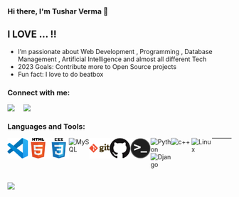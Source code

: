 ### Hi there, I'm Tushar Verma  👋 


## I LOVE ... !!

- I’m passionate about Web Development , Programming , Database Management , Artificial Intelligence and almost all different Tech
- 2023 Goals: Contribute more to Open Source projects
- Fun fact: I love to do beatbox 

### Connect with me:

<a href="https://www.linkedin.com/in/tusharverma96727214/"><img align="left"  width="36px" src="https://upload.wikimedia.org/wikipedia/commons/thumb/e/e7/Instagram_logo_2016.svg/1200px-Instagram_logo_2016.svg.png"  ></a>
<a href="https://www.instagram.com/tushar.verma.524596/"><img align="left" width="36px" src="https://upload.wikimedia.org/wikipedia/commons/thumb/c/c9/Linkedin.svg/1200px-Linkedin.svg.png"  ></a>

<br />

### Languages and Tools:

<img align="left" alt="Visual Studio Code" width="46px" src="https://raw.githubusercontent.com/github/explore/80688e429a7d4ef2fca1e82350fe8e3517d3494d/topics/visual-studio-code/visual-studio-code.png" />
<img align="left" alt="HTML5" width="46px" src="https://raw.githubusercontent.com/github/explore/80688e429a7d4ef2fca1e82350fe8e3517d3494d/topics/html/html.png" />
<img align="left" alt="CSS3" width="46px" src="https://raw.githubusercontent.com/github/explore/80688e429a7d4ef2fca1e82350fe8e3517d3494d/topics/css/css.png" />
<img align="left" alt="MySQL" width="46px" src="https://1000logos.net/wp-content/uploads/2020/08/MySQL-Logo.png" />
<img align="left" alt="Git" width="46px" src="https://raw.githubusercontent.com/github/explore/80688e429a7d4ef2fca1e82350fe8e3517d3494d/topics/git/git.png" />
<img align="left" alt="GitHub" width="46px" src="https://raw.githubusercontent.com/github/explore/78df643247d429f6cc873026c0622819ad797942/topics/github/github.png" />
<img align="left" alt="Terminal" width="46px" src="https://raw.githubusercontent.com/github/explore/80688e429a7d4ef2fca1e82350fe8e3517d3494d/topics/terminal/terminal.png" />
<img align="left" alt="Python" width="46px" src="https://upload.wikimedia.org/wikipedia/commons/thumb/c/c3/Python-logo-notext.svg/640px-Python-logo-notext.svg.png" />
<img align="left" alt="c++" width="46px" src="https://upload.wikimedia.org/wikipedia/commons/thumb/1/18/ISO_C%2B%2B_Logo.svg/1200px-ISO_C%2B%2B_Logo.svg.png" />
<img align="left" alt="Linux" width="46px" src="https://ih1.redbubble.net/image.300807782.2918/flat,750x1000,075,f.jpg" />
<img align="left" alt="Django" width="46px" src="https://encrypted-tbn0.gstatic.com/images?q=tbn:ANd9GcQKq9znUjt0KQXGe3MAF6cr2AGiEF_yCqpH9Q&usqp=CAU" />

---
<br>
<br>

<!-- ![Top Langs](https://github-readme-stats.vercel.app/api/top-langs/?username=TUSHAR-VERMA-star&layout=compact&show_icons=true&theme=radical)

<br>

![Anurag's GitHub stats](https://github-readme-stats.vercel.app/api?username=TUSHAR-VERMA-star&show_icons=true&theme=radical) -->


# ![](https://komarev.com/ghpvc/?username=TUSHAR-VERMA-star&label=PROFILE+VIEWS&font_size=200px&color=grey)


